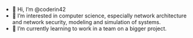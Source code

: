 - 👋 Hi, I’m @coderin42
- 👀 I’m interested in computer science, especially network architecture and network security, modeling and simulation of systems.
- 🌱 I’m currently learning to work in a team on a bigger project.

<!---
coderin42/coderin42 is a ✨ special ✨ repository because its `README.md` (this file) appears on your GitHub profile.
You can click the Preview link to take a look at your changes.
--->
